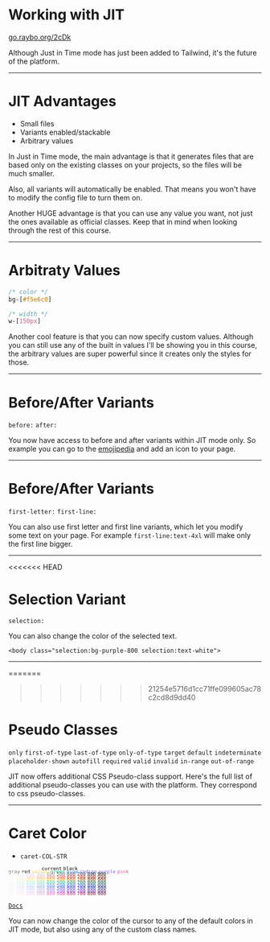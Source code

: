<!-- .slide: data-state="layout-title" class="bg-dark"-->

# Working with JIT

<div class="slide-link"><a href="https://go.raybo.org/2cDk"><i class="fab fa-slideshare"></i> go.raybo.org/2cDk</a></div>

> >

Although Just in Time mode has just been added to Tailwind, it's the future of the platform.

---

# JIT Advantages

- Small files
- Variants enabled/stackable
- Arbitrary values

> >

In Just in Time mode, the main advantage is that it generates files that are based only on the existing classes on your projects, so the files will be much smaller.

Also, all variants will automatically be enabled. That means you won't have to modify the config file to turn them on.

Another HUGE advantage is that you can use any value you want, not just the ones available as official classes. Keep that in mind when looking through the rest of this course.

---

# Arbitraty Values

```css
/* color */
bg-[#f5e6c0]

/* width */
w-[150px]
```

> >

Another cool feature is that you can now specify custom values. Although you can still use any of the built in values I'll be showing you in this course, the arbitrary values are super powerful since it creates only the styles for those.

---

# Before/After Variants

`before:` `after:`

> >

You now have access to before and after variants within JIT mode only. So example you can go to the [emojipedia](https://emojipedia.org/) and add an icon to your page.

---

# Before/After Variants

`first-letter:` `first-line:`

> >

You can also use first letter and first line variants, which let you modify some text on your page. For example `first-line:text-4xl` will make only the first line bigger.

---

<<<<<<< HEAD
# Selection Variant

`selection:`

> >

You can also change the color of the selected text.

`<body class="selection:bg-purple-800 selection:text-white">`

---

=======
>>>>>>> 21254e5716d1cc71ffe099605ac78c2cd8d9dd40
# Pseudo Classes

`only` `first-of-type` `last-of-type` `only-of-type` `target` `default` `indeterminate` `placeholder-shown` `autofill` `required` `valid` `invalid` `in-range` `out-of-range`

> >

JIT now offers additional CSS Pseudo-class support. Here's the full list of additional pseudo-classes you can use with the platform. They correspond to css pseudo-classes.

---

# Caret Color

- `caret-COL-STR`
<div style="font-size: .8em; line-height: 50%">
    <code style="color: transparent; background: transparent;">transparent</code>
    <code style="color: black; background: transparent;">current</code>
    <code style="color: black; background: transparent;">black</code>
    <code style="color: white;">white</code><br>
    <code style="color: rgb(107, 114, 128); background: transparent" contenteditable = "false" style="cursor: pointer !important;">gray</code>
    <code class="text-red-500">red</code>
    <code style="color: rgb(252, 211, 77); background: transparent">yellow</code>
    <code style="color: rgb(16, 185, 129); background: transparent">green</code>
    <code style="color: rgb(59, 130, 246); background: transparent">blue</code>
    <code style="color: rgb(99, 102, 241); background: transparent">indigo</code>
    <code style="color: rgb(139, 92, 246); background: transparent">purple</code>
    <code style="color: rgb(236, 72, 153); background: transparent">pink</code><br>
    <code style="color: rgb(249, 250, 251); background: transparent">50</code>
    <code style="color: rgb(243, 244, 246); background: transparent">100</code>
    <code style="color: rgb(229, 231, 235); background: transparent">200</code>
    <code style="color: rgb(209, 213, 219); background: transparent">300</code>
    <code style="color: rgb(156, 163, 175); background: transparent">400</code>
    <code style="color: rgb(107, 114, 128); background: transparent">500</code>
    <code style="color: rgb(75, 85, 99); background: transparent">600</code>
    <code style="color: rgb(55, 65, 81); background: transparent">700</code>
    <code style="color: rgb(31, 41, 55); background: transparent">800</code>
    <code style="color: rgb(17, 24, 3); background: transparent">900</code><br>
    <code style="color: rgb(254, 242, 242); background: transparent">50</code>
    <code style="color: rgb(254, 226, 226); background: transparent">100</code>
    <code style="color: rgb(254, 202, 202); background: transparent">200</code>
    <code style="color: rgb(252, 165, 165); background: transparent">300</code>
    <code style="color: rgb(248, 113, 113); background: transparent">400</code>
    <code style="color: rgb(239, 68, 68); background: transparent">500</code>
    <code style="color: rgb(220, 38, 38); background: transparent">600</code>
    <code style="color: rgb(185, 28, 28); background: transparent">700</code>
    <code style="color: rgb(153, 27, 27); background: transparent">800</code>
    <code style="color: rgb(127, 29, 29); background: transparent">900</code><br>
    <code style="color: rgb(255, 251, 235); background: transparent">50</code>
    <code style="color: rgb(254, 243, 199); background: transparent">100</code>
    <code style="color: rgb(253, 230, 138); background: transparent">200</code>
    <code style="color: rgb(252, 211, 77); background: transparent">300</code>
    <code style="color: rgb(251, 191, 36); background: transparent">400</code>
    <code style="color: rgb(245, 158, 11); background: transparent">500</code>
    <code style="color: rgb(217, 119, 6); background: transparent">600</code>
    <code style="color: rgb(180, 83, 9); background: transparent">700</code>
    <code style="color: rgb(146, 64, 14); background: transparent">800</code>
    <code style="color: rgb(120, 53, 15); background: transparent">900</code><br>
    <code style="color: rgb(236, 253, 245); background: transparent">50</code>
    <code style="color: rgb(209, 250, 229); background: transparent">100</code>
    <code style="color: rgb(167, 243, 208); background: transparent">200</code>
    <code style="color: rgb(110, 231, 183); background: transparent">300</code>
    <code style="color: rgb(52, 211, 153); background: transparent">400</code>
    <code style="color: rgb(16, 185, 129); background: transparent">500</code>
    <code style="color: rgb(5, 150, 105); background: transparent">600</code>
    <code style="color: rgb(4, 120, 87); background: transparent">700</code>
    <code style="color: rgb(6, 95, 70); background: transparent">800</code>
    <code style="color: rgb(6, 78, 59); background: transparent">900</code><br>
    <code style="color: rgb(239, 246, 255); background: transparent">50</code>
    <code style="color: rgb(219, 234, 254); background: transparent">100</code>
    <code style="color: rgb(191, 219, 254); background: transparent">200</code>
    <code style="color: rgb(147, 197, 253); background: transparent">300</code>
    <code style="color: rgb(96, 165, 250); background: transparent">400</code>
    <code style="color: rgb(59, 130, 246); background: transparent">500</code>
    <code style="color: rgb(37, 99, 235); background: transparent">600</code>
    <code style="color: rgb(29, 78, 216); background: transparent">700</code>
    <code style="color: rgb(30, 64, 175); background: transparent">800</code>
    <code style="color: rgb(30, 58, 138); background: transparent">900</code><br>
    <code style="color: rgb(238, 242, 255); background: transparent">50</code>
    <code style="color: rgb(224, 231, 255); background: transparent">100</code>
    <code style="color: rgb(199, 210, 254); background: transparent">200</code>
    <code style="color: rgb(165, 180, 252); background: transparent">300</code>
    <code style="color: rgb(129, 140, 248); background: transparent">400</code>
    <code style="color: rgb(99, 102, 241); background: transparent">500</code>
    <code style="color: rgb(79, 70, 229); background: transparent">600</code>
    <code style="color: rgb(67, 56, 202); background: transparent">700</code>
    <code style="color: rgb(55, 48, 163); background: transparent">800</code>
    <code style="color: rgb(49, 46, 129); background: transparent">900</code><br>
    <code style="color: rgb(245, 243, 255); background: transparent">50</code>
    <code style="color: rgb(237, 233, 254); background: transparent">100</code>
    <code style="color: rgb(221, 214, 254); background: transparent">200</code>
    <code style="color: rgb(196, 181, 253); background: transparent">300</code>
    <code style="color: rgb(167, 139, 250); background: transparent">400</code>
    <code style="color: rgb(139, 92, 246); background: transparent">500</code>
    <code style="color: rgb(124, 58, 237); background: transparent">600</code>
    <code style="color: rgb(109, 40, 217); background: transparent">700</code>
    <code style="color: rgb(91, 33, 182); background: transparent">800</code>
    <code style="color: rgb(76, 29, 149); background: transparent">900</code><br>
    <code style="color: rgb(253, 242, 248); background: transparent">50</code>
    <code style="color: rgb(252, 231, 243); background: transparent">100</code>
    <code style="color: rgb(251, 207, 232); background: transparent">200</code>
    <code style="color: rgb(249, 168, 212); background: transparent">300</code>
    <code style="color: rgb(244, 114, 182); background: transparent">400</code>
    <code style="color: rgb(236, 72, 153); background: transparent">500</code>
    <code style="color: rgb(219, 39, 119); background: transparent">600</code>
    <code style="color: rgb(190, 24, 93); background: transparent">700</code>
    <code style="color: rgb(157, 23, 77); background: transparent">800</code>
    <code style="color: rgb(131, 24, 67); background: transparent">900</code>
</div>

<a href="https://tailwindcss.com/docs/background-color" target="_blank"><code class="code-exciting">Docs</code></a>

> >

You can now change the color of the cursor to any of the default colors in JIT mode, but also using any of the custom class names.
